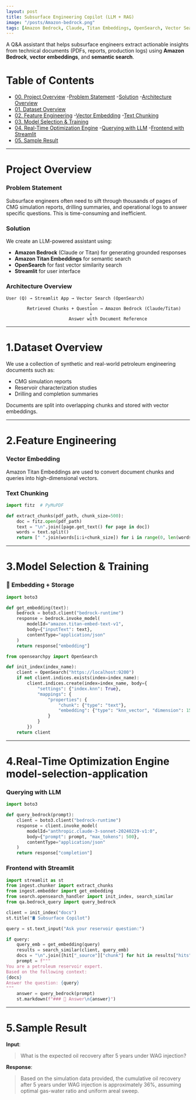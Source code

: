 ```yaml
---
layout: post
title: Subsurface Engineering Copilot (LLM + RAG)
image: "/posts/Amazon-bedrock.png"
tags: [Amazon Bedrock, Claude, Titan Embeddings, OpenSearch, Vector Search, RAG, LLM, Semantic Search, Prompt Engineering]
---
```


A Q&A assistant that helps subsurface engineers extract actionable insights from technical documents (PDFs, reports, production logs) using **Amazon Bedrock**, **vector embeddings**, and **semantic search**.


# Table of Contents

- [00. Project Overview](#overview-main)
    -[Problem Statement](#problem-statement)
    -[Solution](#problem-solution)
    -[Architecture Overview](#architecture-overview)
- [01. Dataset Overview](#data-overview)
- [02. Feature Engineering](#fe-overview)
    -[Vector Embedding](#vector-embedding)
    -[Text Chunking](#text-chunking)
- [03. Model Selection & Training](#model-selection-application)
- [04. Real-Time Optimization Engine](#real-time-opt-engine) 
    -[Querying with LLM](#query-llm)
    -[Frontend with Streamlit](#frontend-streamlit)
- [05. Sample Result](#sample-result)

---

# Project Overview <a name="overview-main"></a>

### Problem Statement  <a name="problem-statement"></a>
Subsurface engineers often need to sift through thousands of pages of CMG simulation reports, drilling summaries, and operational logs to answer specific questions. This is time-consuming and inefficient.

### Solution  <a name="problem-solution"></a>
We create an LLM-powered assistant using:
- **Amazon Bedrock** (Claude or Titan) for generating grounded responses
- **Amazon Titan Embeddings** for semantic search
- **OpenSearch** for fast vector similarity search
- **Streamlit** for user interface

### Architecture Overview <a name="architecture-overview"></a>
```
User (Q) → Streamlit App → Vector Search (OpenSearch)
                                ↓
        Retrieved Chunks + Question → Amazon Bedrock (Claude/Titan)
                                ↓
                        Answer with Document Reference
```

---

# 1.Dataset Overview <a name="data-overview"></a>

We use a collection of synthetic and real-world petroleum engineering documents such as:
- CMG simulation reports
- Reservoir characterization studies
- Drilling and completion summaries

Documents are split into overlapping chunks and stored with vector embeddings.

---

# 2.Feature Engineering <a name="fe-overview"></a>

### Vector Embedding <a name="vector-embedding"></a>
Amazon Titan Embeddings are used to convert document chunks and queries into high-dimensional vectors.

### Text Chunking <a name="text-chunking"></a>
```python
import fitz  # PyMuPDF

def extract_chunks(pdf_path, chunk_size=500):
    doc = fitz.open(pdf_path)
    text = "\n".join([page.get_text() for page in doc])
    words = text.split()
    return [" ".join(words[i:i+chunk_size]) for i in range(0, len(words), chunk_size)]
```

---

# 3.Model Selection & Training <a name="model-selection-application"></a> 

### 🔧 Embedding + Storage
```python
import boto3

def get_embedding(text):
    bedrock = boto3.client("bedrock-runtime")
    response = bedrock.invoke_model(
        modelId="amazon.titan-embed-text-v1",
        body={"inputText": text},
        contentType="application/json"
    )
    return response["embedding"]
```

```python
from opensearchpy import OpenSearch

def init_index(index_name):
    client = OpenSearch("https://localhost:9200")
    if not client.indices.exists(index=index_name):
        client.indices.create(index=index_name, body={
            "settings": {"index.knn": True},
            "mappings": {
                "properties": {
                    "chunk": {"type": "text"},
                    "embedding": {"type": "knn_vector", "dimension": 1536}
                }
            }
        })
    return client
```

---

# 4.Real-Time Optimization Engine model-selection-application <a name="real-time-opt-engine"></a>

### Querying with LLM <a name="query-llm"></a>
```python
import boto3

def query_bedrock(prompt):
    client = boto3.client("bedrock-runtime")
    response = client.invoke_model(
        modelId="anthropic.claude-3-sonnet-20240229-v1:0",
        body={"prompt": prompt, "max_tokens": 500},
        contentType="application/json"
    )
    return response["completion"]
```

### Frontend with Streamlit <a name="frontend-streamlit"></a>
```python
import streamlit as st
from ingest.chunker import extract_chunks
from ingest.embedder import get_embedding
from search.opensearch_handler import init_index, search_similar
from qa.bedrock_query import query_bedrock

client = init_index("docs")
st.title("🛢️ Subsurface Copilot")

query = st.text_input("Ask your reservoir question:")

if query:
    query_emb = get_embedding(query)
    results = search_similar(client, query_emb)
    docs = "\n".join([hit["_source"]["chunk"] for hit in results["hits"]["hits"]])
    prompt = f"""
You are a petroleum reservoir expert.
Based on the following context:
{docs}
Answer the question: {query}
"""
    answer = query_bedrock(prompt)
    st.markdown(f"### 🧠 Answer\n{answer}")
```

---

# 5.Sample Result <a name="sample-result"></a>
**Input**:
> What is the expected oil recovery after 5 years under WAG injection?

**Response**:
> Based on the simulation data provided, the cumulative oil recovery after 5 years under WAG injection is approximately 36%, assuming optimal gas-water ratio and uniform areal sweep.












